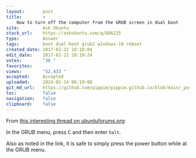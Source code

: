 ```yaml
---
layout:       post
title:        >
    How to turn off the computer from the GRUB screen in dual boot
site:         Ask Ubuntu
stack_url:    https://askubuntu.com/q/886225
type:         Answer
tags:         boot dual-boot grub2 windows-10 reboot
created_date: 2017-02-22 18:18:04
edit_date:    2017-02-22 20:19:24
votes:        "38 "
favorites:    
views:        "52,433 "
accepted:     Accepted
uploaded:     2024-02-14 06:19:08
git_md_url:   https://github.com/pippim/pippim.github.io/blob/main/_posts/2017/2017-02-22-How-to-turn-off-the-computer-from-the-GRUB-screen-in-dual-boot.md
toc:          false
navigation:   false
clipboard:    false
---
```


From [this interesting thread on ubuntuforums.org][1]:

In the GRUB menu, press <kbd>C</kbd> and then enter `halt`.

Also as noted in the link, it is safe to simply press the power button while at the GRUB menu.


  [1]: https://ubuntuforums.org/showthread.php?t=1341990&page=2
